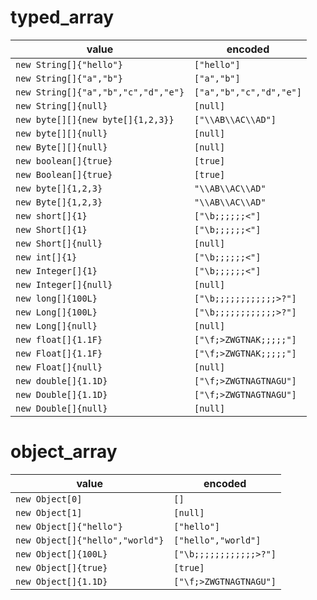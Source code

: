 # typed_array

| value | encoded |
| ---   | ---     |
| `new String[]{"hello"}` | `["hello"]` |
| `new String[]{"a","b"}` | `["a","b"]` |
| `new String[]{"a","b","c","d","e"}` | `["a","b","c","d","e"]` |
| `new String[]{null}` | `[null]` |
| `new byte[][]{new byte[]{1,2,3}}` | `["\\AB\\AC\\AD"]` |
| `new byte[][]{null}` | `[null]` |
| `new Byte[][]{null}` | `[null]` |
| `new boolean[]{true}` | `[true]` |
| `new Boolean[]{true}` | `[true]` |
| `new byte[]{1,2,3}` | `"\\AB\\AC\\AD"` |
| `new Byte[]{1,2,3}` | `"\\AB\\AC\\AD"` |
| `new short[]{1}` | `["\b;;;;;;<"]` |
| `new Short[]{1}` | `["\b;;;;;;<"]` |
| `new Short[]{null}` | `[null]` |
| `new int[]{1}` | `["\b;;;;;;<"]` |
| `new Integer[]{1}` | `["\b;;;;;;<"]` |
| `new Integer[]{null}` | `[null]` |
| `new long[]{100L}` | `["\b;;;;;;;;;;;;>?"]` |
| `new Long[]{100L}` | `["\b;;;;;;;;;;;;>?"]` |
| `new Long[]{null}` | `[null]` |
| `new float[]{1.1F}` | `["\f;>ZWGTNAK;;;;;"]` |
| `new Float[]{1.1F}` | `["\f;>ZWGTNAK;;;;;"]` |
| `new Float[]{null}` | `[null]` |
| `new double[]{1.1D}` | `["\f;>ZWGTNAGTNAGU"]` |
| `new Double[]{1.1D}` | `["\f;>ZWGTNAGTNAGU"]` |
| `new Double[]{null}` | `[null]` |

# object_array

| value | encoded |
| ---   | ---     |
| `new Object[0]` | `[]` |
| `new Object[1]` | `[null]` |
| `new Object[]{"hello"}` | `["hello"]` |
| `new Object[]{"hello","world"}` | `["hello","world"]` |
| `new Object[]{100L}` | `["\b;;;;;;;;;;;;>?"]` |
| `new Object[]{true}` | `[true]` |
| `new Object[]{1.1D}` | `["\f;>ZWGTNAGTNAGU"]` |
